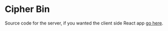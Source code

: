 # Cipher Bin
Source code for the server, if you wanted the client side React app [go here](https://github.com/bradford-hamilton/cipher-bin-client).
